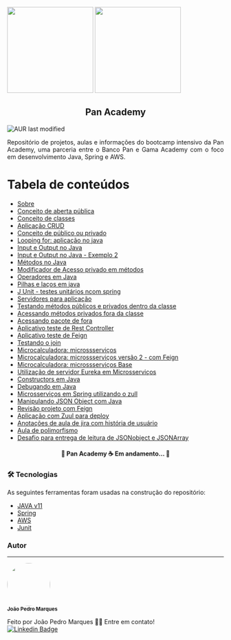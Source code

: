 <p float="left">
  <img src="https://bancopan.corporate.gama.academy/wp-content/uploads/sites/10/2021/08/logo-Positivo.png" width="200px"/>
  <img src="https://bancopan.corporate.gama.academy/wp-content/uploads/sites/10/2021/08/gama-academy-logo-horizontal-verde-preto.png" width="200"/> 
  <h2 align="center"> Pan Academy</h2>
  <img align="center" alt="AUR last modified" src="https://img.shields.io/github/last-commit/joaopedro-marques/pan-academy">
  
</p>

<p id="Sobre" align="Justify">Repositório de projetos, aulas e informações do bootcamp intensivo da Pan Academy, uma parceria entre o Banco Pan e Gama Academy com o foco em desenvolvimento Java, Spring e AWS. </p>

Tabela de conteúdos
=================
<!--ts-->
   * [Sobre](#Sobre)
   * [Conceito de aberta pública](https://github.com/joaopedro-marques/pan-academy/tree/main/AcessoPublic)
   * [Conceito de classes](https://github.com/joaopedro-marques/pan-academy/tree/main/AppClasses)
   * [Aplicação CRUD](https://github.com/joaopedro-marques/pan-academy/tree/main/AppCrud)
   * [Conceito de público ou privado](https://github.com/joaopedro-marques/pan-academy/tree/main/AulaPrivadoPublico)
   * [Looping for: aplicação no java](https://github.com/joaopedro-marques/pan-academy/tree/main/For)
   * [Input e Output no Java](https://github.com/joaopedro-marques/pan-academy/tree/main/InputOutput)
   * [Input e Output no Java - Exemplo 2](https://github.com/joaopedro-marques/pan-academy/tree/main/InputOutput)
   * [Métodos no Java](https://github.com/joaopedro-marques/pan-academy/tree/main/Metodos)
   * [Modificador de Acesso privado em métodos](https://github.com/joaopedro-marques/pan-academy/tree/main/ModificadorAcessoPrivate)
   * [Operadores em Java](https://github.com/joaopedro-marques/pan-academy/tree/main/Operadores)
   * [Pilhas e laços em java](https://github.com/joaopedro-marques/pan-academy/tree/main/PilhasLacos)
   * [J Unit - testes unitários ncom spring](https://github.com/joaopedro-marques/pan-academy/tree/main/ProjectJunit)
   * [Servidores para aplicação](https://github.com/joaopedro-marques/pan-academy/tree/main/Servers)
   * [Testando métodos públicos e privados dentro da classe](https://github.com/joaopedro-marques/pan-academy/tree/main/TestantoNaMesmaClasse)
   * [Acessando métodos privados fora da classe](https://github.com/joaopedro-marques/pan-academy/tree/main/VendoClassePrivateDeFora)
   * [Acessando pacote de fora](https://github.com/joaopedro-marques/pan-academy/tree/main/VendoPacoteExterno)
   * [Aplicativo teste de Rest Controller](https://github.com/joaopedro-marques/pan-academy/tree/main/app1)
   * [Aplicativo teste de Feign](https://github.com/joaopedro-marques/pan-academy/tree/main/app2)
   * [Testando o join](https://github.com/joaopedro-marques/pan-academy/tree/main/join)
   * [Microcalculadora: microssserviços](https://github.com/joaopedro-marques/pan-academy/tree/main/micro_calculador)
   * [Microcalculadora: microssserviços versão 2 - com Feign](https://github.com/joaopedro-marques/pan-academy/tree/main/micro_calculadora)
   * [Microcalculadora: microssserviços Base](https://github.com/joaopedro-marques/pan-academy/tree/main/micro_tabela)
   * [Utilização de servidor Eureka em Microsserviços](https://github.com/joaopedro-marques/pan-academy/tree/main/servidor-.eureka)
   * [Constructors em Java](https://github.com/joaopedro-marques/pan-academy/tree/main/z-contructores)
   * [Debugando em Java](https://github.com/joaopedro-marques/pan-academy/tree/main/micro_tabela)
   * [Microsserviços em Spring utilizando o zull](https://github.com/joaopedro-marques/pan-academy/tree/main/AppUsandoZull)
   * [Manipulando JSON Object com Java](https://github.com/joaopedro-marques/pan-academy/tree/main/json)
   * [Revisão projeto com Feign](https://github.com/joaopedro-marques/pan-academy/tree/main/AplicacaoFeignRevisao)
   * [Aplicação com Zuul para deploy](https://github.com/joaopedro-marques/pan-academy/tree/main/AppUsandoZull)
   * [Anotações de aula de jira com história de usuário](https://github.com/joaopedro-marques/pan-academy/tree/main/HistoriadeUsuarioGira)
   * [Aula de polimorfismo](https://github.com/joaopedro-marques/pan-academy/tree/main/over)
   * [Desafio para entrega de leitura de JSONobject e JSONArray](https://github.com/joaopedro-marques/pan-academy/blob/main/json/src/main/java/com/json/DesafioLeitura.java)
<!--te-->

<h4 align="center"> 
🔨  Pan Academy ☕ Em andamento... 🔨
</h4>

### 🛠 Tecnologias

As seguintes ferramentas foram usadas na construção do repositório:

- [JAVA v11](https://docs.oracle.com/en/java/javase/11/)
- [Spring](https://spring.io/)
- [AWS](https://docs.aws.amazon.com/)
- [Junit](https://junit.org/junit5/)


### Autor
---

 <img style="border-radius: 50%;" src="https://avatars.githubusercontent.com/u/64924032?s=400&u=32a74f0cb09f0972475d6ab43c656aa5fec0b22b&v=4" width="100px;" alt=""/>
 <br />
 <sub><b>João Pedro Marques</b></sub></a>


Feito por João Pedro Marques 👋🏽 Entre em contato!
<br>
[![Linkedin Badge](https://img.shields.io/badge/-João-blue?style=flat-square&logo=Linkedin&logoColor=white&link=https://www.linkedin.com/in/joao-pedro-marques-mourao/)](https://www.linkedin.com/in/joao-pedro-marques-mourao/)
